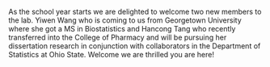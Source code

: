 
As the school year starts we are delighted to welcome two new members to the lab. Yiwen Wang who is coming to us from Georgetown University where she got a MS in Biostatistics and Hancong Tang who recently transferred into  the College of Pharmacy and will be pursuing her dissertation research in conjunction with collaborators in the Department of Statistics at Ohio State. Welcome we are thrilled you are here! 
